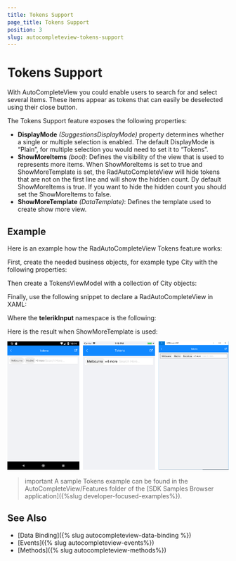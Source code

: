 ```yaml
---
title: Tokens Support
page_title: Tokens Support
position: 3
slug: autocompleteview-tokens-support
---
```


# Tokens Support

With AutoCompleteView you could enable users to search for and select several items. These items appear as tokens that can easily be deselected using their close button.

The Tokens Support feature exposes the following properties:

* **DisplayMode** *(SuggestionsDisplayMode)* property determines whether a single or multiple selection is enabled. The default DisplayMode is “Plain”, for multiple selection you would need to set it to “Tokens”.
* **ShowMoreItems** *(bool)*: Defines the visibility of the view that is used to represents more items. When ShowMoreItems is set to true and ShowMoreTemplate is set, the RadAutoCompleteView will hide tokens that are not on the first line and will show the hidden count. Dy default ShowMoreItems is true. If you want to hide the hidden count you should set the ShowMoreItems to false.
* **ShowMoreTemplate** *(DataTemplate)*: Defines the template used to create show more view.

## Example

Here is an example how the RadAutoCompleteView Tokens feature works:

First, create the needed business objects, for example type City with the following properties:

<snippet id='autocompleteview-tokens-businessobject'/>

Then create a TokensViewModel with a collection of City objects:

<snippet id='autocompleteview-tokens'/>

Finally, use the following snippet to declare a RadAutoCompleteView in XAML:

<snippet id='autocompleteview-tokentemplate-xaml'/>

Where the **telerikInput** namespace is the following:

<snippet id='xmlns-telerikinput'/>

Here is the result when ShowMoreTemplate is used:

![AutoCompleteView Tokens Support](images/autocompleteview-features-tokens-support.png "AutoCompleteView Tokens Support")

>important A sample Tokens example can be found in the AutoCompleteView/Features folder of the [SDK Samples Browser application]({%slug developer-focused-examples%}).

## See Also

- [Data Binding]({% slug autocompleteview-data-binding %})
- [Events]({% slug autocompleteview-events%})
- [Methods]({% slug autocompleteview-methods%})
